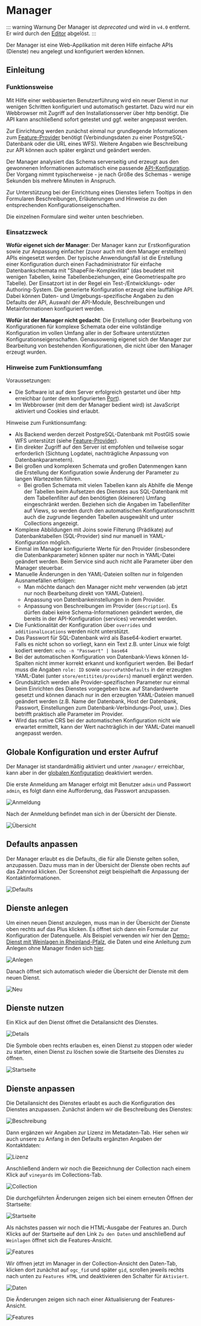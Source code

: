 # Manager

::: warning Warnung
Der Manager ist _deprecated_ und wird in `v4.0` entfernt. Er wird durch den [Editor](../editor/README.md) abgelöst.
:::

Der Manager ist eine Web-Applikation mit deren Hilfe einfache APIs (Dienste) neu angelegt und konfiguriert werden können.

## Einleitung

### Funktionsweise

Mit Hilfe einer webbasierten Benutzerführung wird ein neuer Dienst in nur wenigen Schritten konfiguriert und automatisch gestartet. Dazu wird nur ein Webbrowser mit Zugriff auf den Installationsserver über http benötigt. Die API kann anschließend sofort getestet und ggf. weiter angepasst werden.

Zur Einrichtung werden zunächst einmal nur grundlegende Informationen zum [Feature-Provider](../providers/feature/README.md) benötigt (Verbindungsdaten zu einer PostgreSQL-Datenbank oder die URL eines WFS). Weitere Angaben wie Beschreibung zur API können auch später ergänzt und geändert werden.

Der Manager analysiert das Schema serverseitig und erzeugt aus den gewonnenen Informationen automatisch eine passende [API-Konfiguration](../services/README.md). Der Vorgang nimmt typischerweise - je nach Größe des Schemas - wenige Sekunden bis mehrere Minuten in Anspruch.

Zur Unterstützung bei der Einrichtung eines Dienstes liefern Tooltips in den Formularen Beschreibungen, Erläuterungen und Hinweise zu den entsprechenden Konfigurationseigenschaften.

Die einzelnen Formulare sind weiter unten beschrieben.

### Einsatzzweck

**Wofür eigenet sich der Manager**:
Der Manager kann zur Erstkonfiguration sowie zur Anpassung einfacher (zuvor auch mit dem Manager erstellten) APIs eingesetzt werden. Der typische Anwendungsfall ist die Erstellung einer Konfiguration durch einen Fachadministrator für einfache Datenbankschemata mit "ShapeFile-Komplexlität" (das beudetet mit wenigen Tabellen, keine Tabellenbeziehungen, eine Geometriespalte pro Tabelle). Der Einsatzort ist in der Regel ein Test-/Entwicklungs- oder Authoring-System. Die generierte Konfiguration erzeugt eine lauffähige API. Dabei können Daten- und Umgebungs-spezifische Angaben zu den Defaults der API, Auswahl der API-Module, Beschreibungen und Metainformationen konfiguriert werden.

**Wofür ist der Manager nicht gedacht**: Die Erstellung oder Bearbeitung von Konfigurationen für komplexe Schemata oder eine vollständige Konfiguration im vollen Umfang aller in der Software unterstützten Konfigurationseigenschaften. Genausowenig eigenet sich der Manager zur Bearbeitung von bestehenden Konfigurationen, die nicht über den Manager erzeugt wurden.

### Hinweise zum Funktionsumfang

Voraussetzungen:

- Die Software ist auf dem Server erfolgreich gestartet und über http erreichbar (unter dem konfigurierten [Port](20-configuration/30-server.md#port)).
- Im Webbrowser (mit dem der Manager bedient wird) ist JavaScript aktiviert und Cookies sind erlaubt.

Hinweise zum Funktionsumfang:

- Als Backend werden derzeit PostgreSQL-Datenbank mit PostGIS sowie WFS unterstützt (siehe [Feature-Provider](../providers/feature/README.md)).
- Ein direkter Zugriff auf den Server ist empfohlen und teilweise sogar erforderlich (Sichtung Logdatei, nachträgliche Anpassung von Datenbankparametern).
- Bei großen und komplexen Schemata und großen Datenmengen kann die Erstellung der Konfiguration sowie Änderung der Parameter zu langen Wartezeiten führen.
  - Bei großen Schemata mit vielen Tabellen kann als Abhilfe die Menge der Tabellen beim Aufsetzen des Dienstes aus SQL-Datenbank mit dem Tabellenfilter auf den benötigten (kleineren) Umfang eingeschränkt werden. Beziehen sich die Angaben im Tabellenfilter auf Views, so werden durch den automatischen Konfigurationsschritt auch die zugrunde liegenden Tabellen ausgewählt und unter Collections angezeigt.
- Komplexe Abbildungen mit Joins sowie Filterung (Prädikate) auf Datenbanktabellen (SQL-Provider) sind nur manuell in YAML-Konfiguration möglich.
- Einmal im Manager konfigurierte Werte für den Provider (insbesondere die Datenbankparameter) können später nur noch in YAML-Datei geändert werden. Beim Service sind auch nicht alle Parameter über den Manager steuerbar.
- Manuelle Änderungen in den YAML-Dateien sollten nur in folgenden Ausnamefällen erfolgen:
  - Man möchte danach den Manager nicht mehr verwenden (ab jetzt nur noch Bearbeitung direkt von YAML-Dateien).
  - Anpassung von Datenbankeinstellungen in dem Provider.
  - Anpassung von Beschreibungen im Provider (`description`). Es dürfen dabei keine Schema-Informationen geändert werden, die bereits in der API-Konfiguration (services) verwendet werden.
- Die Funktionalität der Konfiguration über `overrides` und `additionalLocations` werden nicht unterstützt.
- Das Passwort für SQL-Datenbank wird als Base64-kodiert erwartet. Falls es nicht schon so vorliegt, kann ein Text z.B. unter Linux wie folgt kodiert werden: `echo -n "Passwort" | base64`
- Bei der automatischen Konfiguration von Datenbank-Views können Id-Spalten nicht immer korrekt erkannt und konfiguriert werden. Bei Bedarf muss die Angaben `role: ID` sowie `sourcePathDefaults` in der erzeugten YAML-Datei (unter `store/entitites/providers`) manuell ergänzt werden.
- Grundsätzlich werden alle Provider-spezifischen Parameter nur einmal beim Einrichten des Dienstes vorgegeben bzw. auf Standardwerte gesetzt und können danach nur in den erzeugten YAML-Dateien manuell geändert werden (z.B. Name der Datenbank, Host der Datenbank, Passwort, Einstellungen zum Datenbank-Verbindungs-Pool, usw.). Dies betrifft praktisch alle Parameter im Provider.
- Wird das native CRS bei der automatischen Konfiguration nicht wie erwartet ermittelt, kann der Wert nachträglich in der YAML-Datei manuell angepasst werden.

## Globale Konfiguration und erster Aufruf

Der Manager ist standardmäßig aktiviert und unter `/manager/` erreichbar, kann aber in der [globalen Konfiguration](../global-configuration.md#manager) deaktiviert werden.

Die erste Anmeldung am Manager erfolgt mit Benutzer `admin` und Passwort `admin`, es folgt dann eine Aufforderung, das Passwort anzupassen.

![Anmeldung](../../assets/img/manager-01.png)

Nach der Anmeldung befindet man sich in der Übersicht der Dienste.

![Übersicht](../../assets/img/manager-02.png)

## Defaults anpassen

Der Manager erlaubt es die Defaults, die für alle Dienste gelten sollen, anzupassen. Dazu muss man in der Übersicht der Dienste oben rechts auf das Zahnrad klicken. Der Screenshot zeigt beispielhaft die Anpassung der Kontaktinformationen.

![Defaults](../../assets/img/manager-03.png)

## Dienste anlegen

Um einen neuen Dienst anzulegen, muss man in der Übersicht der Dienste oben rechts auf das Plus klicken. Es öffnet sich dann ein Formular zur Konfiguration der Datenquelle. Als Beispiel verwenden wir hier den [Demo-Dienst mit Weinlagen in Rheinland-Pfalz](https://demo.ldproxy.net/vineyards), die Daten und eine Anleitung zum Anlegen ohne Manager finden sich [hier](https://github.com/interactive-instruments/ldproxy/tree/master/demo/vineyards).

![Anlegen](../../assets/img/manager-04.png)

Danach öffnet sich automatisch wieder die Übersicht der Dienste mit dem neuen Dienst.

![Neu](../../assets/img/manager-05.png)

## Dienste nutzen

Ein Klick auf den Dienst öffnet die Detailansicht des Dienstes.

![Details](../../assets/img/manager-06.png)

Die Symbole oben rechts erlauben es, einen Dienst zu stoppen oder wieder zu starten, einen Dienst zu löschen sowie die Startseite des Dienstes zu öffnen.

![Startseite](../../assets/img/manager-07.png)

## Dienste anpassen

Die Detailansicht des Dienstes erlaubt es auch die Konfiguration des Dienstes anzupassen. Zunächst ändern wir die Beschreibung des Dienstes:

![Beschreibung](../../assets/img/manager-08.png)

Dann ergänzen wir Angaben zur Lizenz im Metadaten-Tab. Hier sehen wir auch unsere zu Anfang in den Defaults ergänzten Angaben der Kontaktdaten:

![Lizenz](../../assets/img/manager-09.png)

Anschließend ändern wir noch die Bezeichnung der Collection nach einem Klick auf `vineyards` im Collections-Tab.

![Collection](../../assets/img/manager-10.png)

Die durchgeführten Änderungen zeigen sich bei einem erneuten Öffnen der Startseite:

![Startseite](../../assets/img/manager-11.png)

Als nächstes passen wir noch die HTML-Ausgabe der Features an. Durch Klicks auf der Startseite auf den Link `Zu den Daten` und anschließend auf `Weinlagen` öffnet sich die Features-Ansicht.

![Features](../../assets/img/manager-12.png)

Wir öffnen jetzt im Manager in der Collection-Ansicht den Daten-Tab, klicken dort zunächst auf `ogc_fid` und später `gid`, scrollen jeweils rechts nach unten zu `Features HTML` und deaktivieren den Schalter für `Aktiviert`.

![Daten](../../assets/img/manager-13.png)

Die Änderungen zeigen sich nach einer Aktualisierung der Features-Ansicht.

![Features](../../assets/img/manager-14.png)

